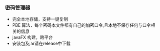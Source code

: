 <h3>密码管理器</h3>
<ul>
	<li>完全本地存储，支持一键复制</li>
	<li>PBE 算法，每个密码本文件都有自己的加密口令,且本地不保存任何与口令相关的信息</li>
	<li>javaFX 构建，跨平台</li>
	<li>安装包及jar请在release中下载</li>
<ul>
